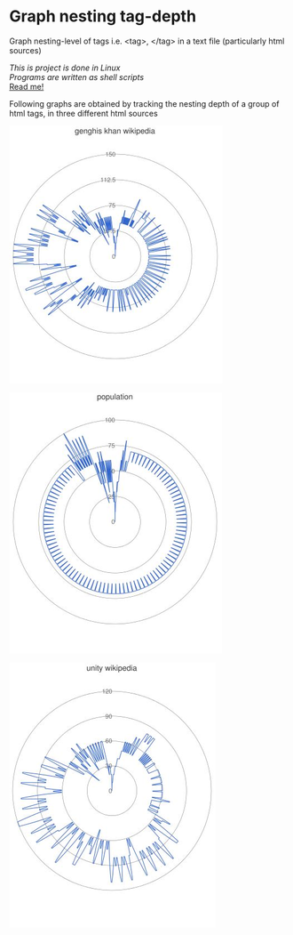 # Graph nesting tag-depth
Graph nesting-level of tags i.e. &lt;tag>, &lt;/tag> in a text file (particularly html sources)

_This is project is done in Linux_  
_Programs are written as shell scripts_  
[Read me!](./UnixProjectDocument.pdf)

Following graphs are obtained by tracking the nesting depth of a group of html tags, in three different html sources

![](/picture/genghisKhanCircular.JPG)

![](/picture/population_circular.JPG)

![](/picture/unityCircular.JPG)
